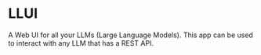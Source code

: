 # LLUI
A Web UI for all your LLMs (Large Language Models).
This app can be used to interact with any LLM that has a REST API.
